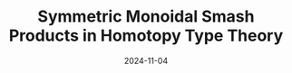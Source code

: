 ---
title: "Symmetric Monoidal Smash Products in Homotopy Type Theory"
collection: publications
permalink: /publication/smash
excerpt: <span style="color:red">Preprint version awarded *best student paper* (HoTT 2023)</span>
date: 2024-11-04
venue: 'Mathematical Structures in Computer Science, 2024'
paperurl: 'https://www.cambridge.org/core/journals/mathematical-structures-in-computer-science/article/symmetric-monoidal-smash-products-in-homotopy-type-theory/5DE1323C13C222CF3DCCB1A46B87E05D'
citation: 'Axel Ljungström'
---